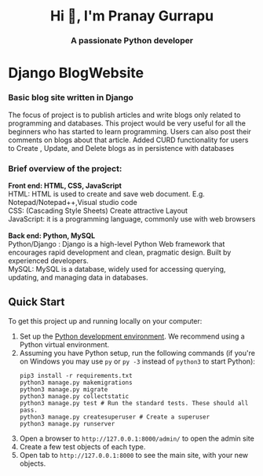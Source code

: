 <h1 align="center">Hi 👋, I'm Pranay Gurrapu</h1>
<h3 align="center">A passionate Python developer</h3>

<h1 style="font-weight:bold;">Django BlogWebsite</h1> 

<h3 style="font-weight:bold;">Basic blog site written in Django</h3>

<p>The focus of project is to publish articles and write blogs only related to programming and databases.
This project would be very useful for all the beginners who has started to learn programming.
Users can also post their comments on blogs about that article. Added CURD functionality
for users to Create , Update, and Delete blogs as in persistence with databases</p>

<h3 style="font-weight:bold;">Brief overview of the project:</h3>
<b>Front end: HTML, CSS, JavaScript</b>
<div>HTML: HTML is used to create and save web document. E.g. Notepad/Notepad++,Visual studio code</div>
<div>CSS: (Cascading Style Sheets) Create attractive Layout</div>
<div>JavaScript: it is a programming language, commonly use with web browsers</div></br>
<b>Back end: Python, MySQL</b>
<div>Python/Django : Django is a high-level Python Web framework that encourages rapid development and clean, pragmatic design. Built by experienced developers.</div>
<div>MySQL: MySQL is a database, widely used for accessing querying, updating, and managing data in databases.</div>

## Quick Start

To get this project up and running locally on your computer:
1. Set up the [Python development environment](https://developer.mozilla.org/en-US/docs/Learn/Server-side/Django/development_environment).
   We recommend using a Python virtual environment.
1. Assuming you have Python setup, run the following commands (if you're on Windows you may use `py` or `py -3` instead of `python3` to start Python):
   ```
   pip3 install -r requirements.txt
   python3 manage.py makemigrations
   python3 manage.py migrate
   python3 manage.py collectstatic
   python3 manage.py test # Run the standard tests. These should all pass.
   python3 manage.py createsuperuser # Create a superuser
   python3 manage.py runserver
   ```
1. Open a browser to `http://127.0.0.1:8000/admin/` to open the admin site
1. Create a few test objects of each type.
1. Open tab to `http://127.0.0.1:8000` to see the main site, with your new objects.
